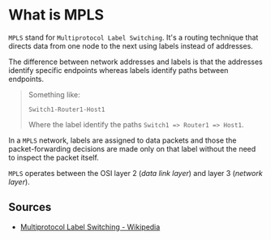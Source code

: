 # What is MPLS

`MPLS` stand for `Multiprotocol Label Switching`.
It's a routing technique that directs data from one node to the next using labels instead of addresses.

The difference between network addresses and labels is that the addresses identify specific endpoints whereas labels identify paths between endpoints.

> Something like:
>
>     Switch1-Router1-Host1
>
> Where the label identify the paths `Switch1 => Router1 => Host1`.

In a `MPLS` network, labels are assigned to data packets and those the packet-forwarding decisions are made only on that label without the need to inspect the packet itself.

`MPLS` operates between the OSI layer 2 (*data link layer*) and layer 3 (*network layer*).

## Sources

- [Multiprotocol Label Switching - Wikipedia](https://en.wikipedia.org/wiki/Multiprotocol_Label_Switching)
